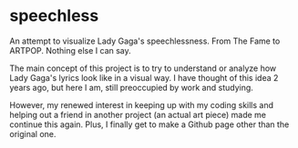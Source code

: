 # speechless
An attempt to visualize Lady Gaga's speechlessness. From The Fame to ARTPOP. Nothing else I can say.


The main concept of this project is to try to understand or analyze how Lady Gaga's lyrics look like in a visual way.
I have thought of this idea 2 years ago, but here I am, still preoccupied by work and studying.

However, my renewed interest in keeping up with my coding skills and helping out a friend in another project (an actual art piece) made me continue this again. Plus, I finally get to make a Github page other than the original one.
